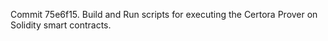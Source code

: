 Commit 75e6f15.                    Build and Run scripts for executing the Certora Prover on Solidity smart contracts.